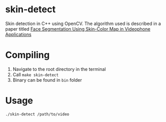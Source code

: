 skin-detect
===========

Skin detection in C++ using OpenCV. The algorithm used is described in a paper titled [Face Segmentation Using Skin-Color
Map in Videophone Applications](http://www.ee.cuhk.edu.hk/~knngan/TCSVT_v9_n4_p551-564.pdf)

Compiling
=========

1.  Navigate to the root directory in the terminal
2.	Call  `make skin-detect`
3.	Binary can be found in `bin` folder

Usage
=====

`./skin-detect /path/to/video`
